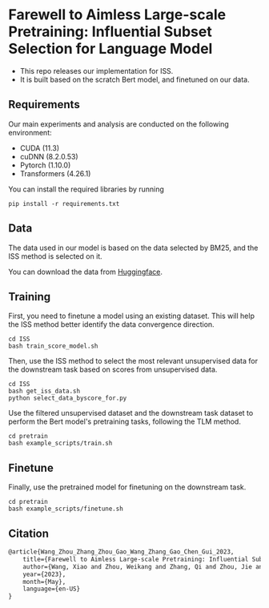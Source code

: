 # Farewell to Aimless Large-scale Pretraining: Influential Subset Selection for Language Model

- This repo releases our implementation for ISS.
- It is built based on the scratch Bert model, and finetuned on our data.

## Requirements

Our main experiments and analysis are conducted on the following environment:

- CUDA (11.3)
- cuDNN (8.2.0.53)
- Pytorch (1.10.0)
- Transformers (4.26.1)

You can install the required libraries by running 

```
pip install -r requirements.txt
```


## Data

The data used in our model is based on the data selected by BM25, and the ISS method is selected on it.

You can download the data from [Huggingface](https://huggingface.co/yxchar).



## Training

First, you need to finetune a model using an existing dataset. This will help the ISS method better identify the data convergence direction.
```
cd ISS
bash train_score_model.sh
```

Then, use the ISS method to select the most relevant unsupervised data for the downstream task based on scores from unsupervised data.
```
cd ISS
bash get_iss_data.sh
python select_data_byscore_for.py
```

Use the filtered unsupervised dataset and the downstream task dataset to perform the Bert model's pretraining tasks, following the TLM method.
```
cd pretrain
bash example_scripts/train.sh
```

## Finetune
Finally, use the pretrained model for finetuning on the downstream task.
```
cd pretrain
bash example_scripts/finetune.sh
```


## Citation
```latex
@article{Wang_Zhou_Zhang_Zhou_Gao_Wang_Zhang_Gao_Chen_Gui_2023,
    title={Farewell to Aimless Large-scale Pretraining: Influential Subset Selection for Language Model},
    author={Wang, Xiao and Zhou, Weikang and Zhang, Qi and Zhou, Jie and Gao, Songyang and Wang, Junzhe and Zhang, Menghan and Gao, Xiang and Chen, Yunwen and Gui, Tao},
    year={2023},
    month={May},
    language={en-US}
}
```


